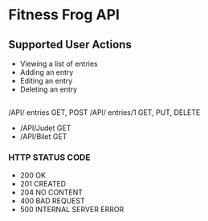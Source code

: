 ﻿
# Fitness Frog API

## Supported User Actions

* Viewing a list of entries
* Adding an entry
* Editing an entry
* Deleting an entry


##

/API/ entries GET, POST
/API/ entries/1 GET, PUT, DELETE
* /API/Judet GET
* /API/Bilet GET

### HTTP STATUS CODE

* 200 OK
* 201 CREATED
* 204 NO CONTENT
* 400 BAD REQUEST
* 500 INTERNAL SERVER ERROR


